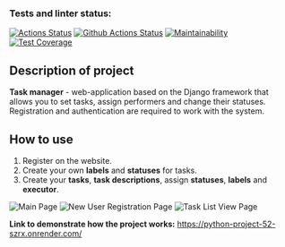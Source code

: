 ### Tests and linter status:
[![Actions Status](https://github.com/braimm/python-project-52/actions/workflows/hexlet-check.yml/badge.svg)](https://github.com/braimm/python-project-52/actions)
[![Github Actions Status](https://github.com/braimm/python-project-52/workflows/django-test.yml/badge.svg)](https://github.com/braimm/python-project-52/actions/workflows/django-test.yml)
[![Maintainability](https://api.codeclimate.com/v1/badges/305890f442c11e7f44ff/maintainability)](https://codeclimate.com/github/braimm/python-project-52/maintainability)
[![Test Coverage](https://api.codeclimate.com/v1/badges/305890f442c11e7f44ff/test_coverage)](https://codeclimate.com/github/braimm/python-project-52/test_coverage)


## Description of project

**Task manager** - web-application based on the Django framework that allows you to set tasks, assign performers and change their statuses. Registration and authentication are required to work with the system.

## How to use
1. Register on the website.
2. Create your own **labels** and **statuses** for tasks.
3. Create your **tasks**, **task descriptions**, assign **statuses**, **labels** and **executor**.

![Main Page](https://cdn2.hexlet.io/derivations/image/original/eyJpZCI6ImZiZDIzODJhMTkwNWU1YTQ0Y2I5MTY5MTIzMjBjZjVmLnBuZyIsInN0b3JhZ2UiOiJjYWNoZSJ9?signature=319cd6d58a8b270c0a74584e988920e2d1bd4ee92498472e107337f9bff7c810)
![New User Registration Page](https://cdn2.hexlet.io/derivations/image/original/eyJpZCI6IjI4MDM3ODZhNDg1YzFhNmI1MWExYjgxODkwNTU5MDI3LnBuZyIsInN0b3JhZ2UiOiJjYWNoZSJ9?signature=c5f5d99f1788e52d6b95b9c31a9305a63684f1071d14b46f9442b30f47addd17)
![Task List View Page](https://cdn2.hexlet.io/derivations/image/original/eyJpZCI6ImY1MWQ2NDVlZDhmNzAyZTdlYmUxMmJlNzUyMWIzYWNiLnBuZyIsInN0b3JhZ2UiOiJjYWNoZSJ9?signature=53760b90a99c39fe9e6fa9f419fe4ae4f7606407adf8027ebb81b7b6d8c17965)

**Link to demonstrate how the project works:** https://python-project-52-szrx.onrender.com/